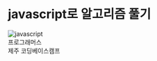# javascript로 알고리즘 풀기
![javascript](https://user-images.githubusercontent.com/42309919/98618554-ced8e000-2344-11eb-8c58-c5de0952d1ed.png)                              
프로그래머스  
제주 코딩베이스캠프
